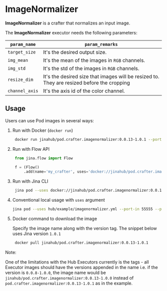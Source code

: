 # ImageNormalizer

**ImageNormalizer** is a crafter that normalizes an input image.

The **ImageNormalizer** executor needs the following parameters:

| `param_name`  | `param_remarks` |
| ------------- | ------------- |
| `target_size`  |It's the desired output size.  |
| `img_mean`  |It's the mean of the images in `RGB` channels.  |
| `img_std`  |It's the std of the images in `RGB` channels.  |
| `resize_dim`  |It's the desired size that images will be resized to. They are resized before the cropping |
| `channel_axis`  |It's the axis id of the color channel.  |

## Usage

Users can use Pod images in several ways:

1. Run with Docker (`docker run`)
   ```bash
    docker run jinahub/pod.crafter.imagenormalizer:0.0.13-1.0.1 --port-in 55555 --port-out 55556
    ```
    
2. Run with Flow API
   ```python
    from jina.flow import Flow

    f = (Flow()
        .add(name='my_crafter', uses='docker://jinahub/pod.crafter.imagenormalizer:0.0.13-1.0.1'))
    ```
    
3. Run with Jina CLI
   ```bash
    jina pod --uses docker://jinahub/pod.crafter.imagenormalizer:0.0.13-1.0.1 --port-in 55555 --port-out 55556
    ```
    
4. Conventional local usage with `uses` argument
    ```bash
    jina pod --uses hub/example/imagenormalizer.yml --port-in 55555 --port-out 55556
    ```
    
5. Docker command to download the image

   Specify the image name along with the version tag. The snippet below uses Jina version `1.0.1`

   ```bash
    docker pull jinahub/pod.crafter.imagenormalizer:0.0.13-1.0.1
    ```
   
 Note:
 
 One of the limitations with the Hub Executors currently is the tags - all Executor images should have the versions appended in the name i.e.
 if the version is `0.0.8-1.0.0`, the image name would be `jinahub/pod.crafter.imagenormalizer:0.0.13-1.0.0` instead of `pod.crafter.imagenormalizer:0.0.13-1.0.1` as in the example.